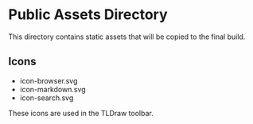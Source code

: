 # Public Assets Directory

This directory contains static assets that will be copied to the final build.

## Icons
- icon-browser.svg
- icon-markdown.svg
- icon-search.svg

These icons are used in the TLDraw toolbar.